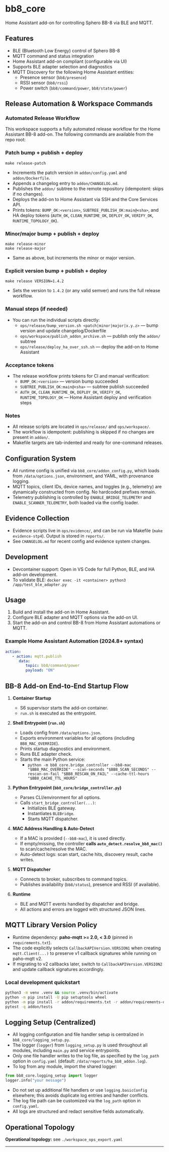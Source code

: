 # bb8_core

Home Assistant add-on for controlling Sphero BB-8 via BLE and MQTT.

## Features

- BLE (Bluetooth Low Energy) control of Sphero BB-8
- MQTT command and status integration
- Home Assistant add-on compliant (configurable via UI)
- Supports BLE adapter selection and diagnostics
- MQTT Discovery for the following Home Assistant entities:
  - Presence sensor (`bb8/presence`)
  - RSSI sensor (`bb8/rssi`)
  - Power switch (`bb8/command/power`, `bb8/state/power`)

## Release Automation & Workspace Commands

### Automated Release Workflow

This workspace supports a fully automated release workflow for the Home Assistant BB-8 add-on. The following commands are available from the repo root:

### Patch bump + publish + deploy

```
make release-patch
```
* Increments the patch version in `addon/config.yaml` and `addon/Dockerfile`.
* Appends a changelog entry to `addon/CHANGELOG.md`.
* Publishes the `addon/` subtree to the remote repository (idempotent: skips if no changes).
* Deploys the add-on to Home Assistant via SSH and the Core Services API.
* Prints tokens: `BUMP_OK:<version>`, `SUBTREE_PUBLISH_OK:main@<sha>`, and HA deploy tokens (`AUTH_OK`, `CLEAN_RUNTIME_OK`, `DEPLOY_OK`, `VERIFY_OK`, `RUNTIME_TOPOLOGY_OK`).

### Minor/major bump + publish + deploy

```
make release-minor
make release-major
```
* Same as above, but increments the minor or major version.

### Explicit version bump + publish + deploy

```
make release VERSION=1.4.2
```
* Sets the version to `1.4.2` (or any valid semver) and runs the full release workflow.

### Manual steps (if needed)

* You can run the individual scripts directly:
   - `ops/release/bump_version.sh <patch|minor|major|x.y.z>` — bump version and update changelog/Dockerfile
   - `ops/workspace/publish_addon_archive.sh` — publish only the `addon/` subtree
   - `ops/release/deploy_ha_over_ssh.sh` — deploy the add-on to Home Assistant

### Acceptance tokens

* The release workflow prints tokens for CI and manual verification:
   - `BUMP_OK:<version>` — version bump succeeded
   - `SUBTREE_PUBLISH_OK:main@<sha>` — subtree publish succeeded
   - `AUTH_OK`, `CLEAN_RUNTIME_OK`, `DEPLOY_OK`, `VERIFY_OK`, `RUNTIME_TOPOLOGY_OK` — Home Assistant deploy and verification steps

### Notes

* All release scripts are located in `ops/release/` and `ops/workspace/`.
* The workflow is idempotent: publishing is skipped if no changes are present in `addon/`.
* Makefile targets are tab-indented and ready for one-command releases.

## Configuration System

- All runtime config is unified via `bb8_core/addon_config.py`, which loads from `/data/options.json`, environment, and YAML, with provenance logging.
- MQTT topics, client IDs, device names, and toggles (e.g., telemetry) are dynamically constructed from config. No hardcoded prefixes remain.
- Telemetry publishing is controlled by `ENABLE_BRIDGE_TELEMETRY` and `ENABLE_SCANNER_TELEMETRY`, both loaded via the config loader.

## Evidence Collection

- Evidence scripts live in `ops/evidence/`, and can be run via Makefile (`make evidence-stp4`). Output is stored in `reports/`.
- See `CHANGELOG.md` for recent config and evidence system changes.

## Development

- Devcontainer support: Open in VS Code for full Python, BLE, and HA add-on development.
- To validate BLE: `docker exec -it <container> python3 /app/test_ble_adapter.py`

## Usage

1. Build and install the add-on in Home Assistant.
2. Configure BLE adapter and MQTT options via the add-on UI.
3. Start the add-on and control BB-8 from Home Assistant automations or MQTT.

### Example Home Assistant Automation (2024.8+ syntax)

```yaml
action:
   - action: mqtt.publish
      data:
         topic: bb8/command/power
         payload: "ON"
```

## BB-8 Add-on End-to-End Startup Flow

1. **Container Startup**
   - S6 supervisor starts the add-on container.
   - `run.sh` is executed as the entrypoint.

2. **Shell Entrypoint (`run.sh`)**
   - Loads config from `/data/options.json`.
   - Exports environment variables for all options (including `BB8_MAC_OVERRIDE`).
   - Prints startup diagnostics and environment.
   - Runs BLE adapter check.
   - Starts the main Python service:
     - `python -m bb8_core.bridge_controller --bb8-mac "$BB8_MAC_OVERRIDE" --scan-seconds "$BB8_SCAN_SECONDS" --rescan-on-fail "$BB8_RESCAN_ON_FAIL" --cache-ttl-hours "$BB8_CACHE_TTL_HOURS"`

3. **Python Entrypoint (`bb8_core/bridge_controller.py`)**
   - Parses CLI/environment for all options.
   - Calls `start_bridge_controller(...)`:
     - Initializes BLE gateway.
     - Instantiates `BLEBridge`.
     - Starts MQTT dispatcher.

4. **MAC Address Handling & Auto-Detect**
   - If a MAC is provided (`--bb8-mac`), it is used directly.
   - If empty/missing, the controller **calls `auto_detect.resolve_bb8_mac()`** to scan/cache/resolve the MAC.
   - Auto-detect logs: scan start, cache hits, discovery result, cache writes.

5. **MQTT Dispatcher**
   - Connects to broker, subscribes to command topics.
   - Publishes availability (`bb8/status`), presence and RSSI (if available).

6. **Runtime**
   - BLE and MQTT events handled by dispatcher and bridge.
   - All actions and errors are logged with structured JSON lines.

## MQTT Library Version Policy
- Runtime dependency: **paho-mqtt >= 2.0, < 3.0** (pinned in `requirements.txt`).
- The code explicitly selects `CallbackAPIVersion.VERSION1` when creating `mqtt.Client(...)`
  to preserve v1 callback signatures while running on paho-mqtt v2.
- If migrating to v2 callbacks later, switch to `CallbackAPIVersion.VERSION2` and update callback
  signatures accordingly.

### Local development quickstart
```bash
python3 -m venv .venv && source .venv/bin/activate
python -m pip install -U pip setuptools wheel
python -m pip install -r addon/requirements.txt -r addon/requirements-dev.txt
pytest -q addon/tests
```

## Logging Setup (Centralized)

- All logging configuration and file handler setup is centralized in `bb8_core/logging_setup.py`.
- The logger (`logger`) from `logging_setup.py` is used throughout all modules, including `main.py` and service entrypoints.
- Only one file handler writes to the log file, as specified by the `log_path` option in `config.yaml` (default: `/data/reports/ha_bb8_addon.log`).
- To log from any module, import the shared logger:

```python
from bb8_core.logging_setup import logger
logger.info("your message")
```
- Do not set up additional file handlers or use `logging.basicConfig` elsewhere; this avoids duplicate log entries and handler conflicts.
- The log file path can be customized via the `log_path` option in `config.yaml`.
- All logs are structured and redact sensitive fields automatically.

## Operational Topology

**Operational topology:** see `./workspace_ops_export.yaml`

---


